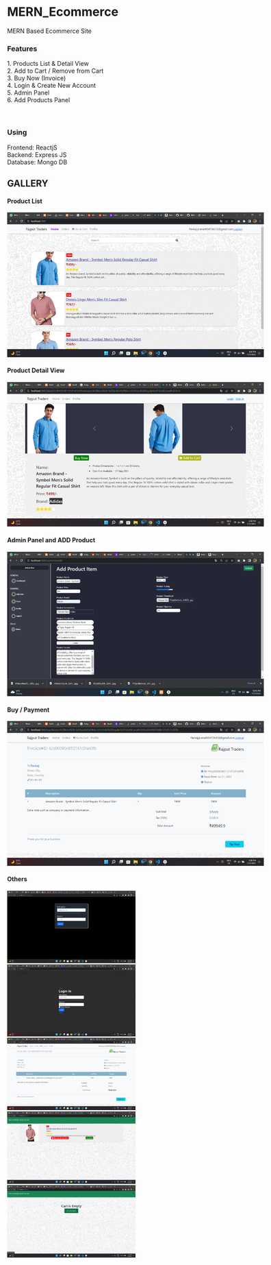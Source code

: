 # MERN_Ecommerce
MERN Based Ecommerce Site


<h3>Features</h3>
1. Products List & Detail View <br>
2. Add to Cart / Remove from Cart<br>
3. Buy Now (Invoice)<br>
4. Login & Create New Account <br>
5. Admin Panel<br>
6. Add Products Panel<br>

<br>
<br>
<h3>Using</h3>
Frontend: ReactjS<br>
Backend: Express JS<br>
Database: Mongo DB<br>


<h2>GALLERY</h2>

<h4>Product List</h4>
<img src="https://raw.githubusercontent.com/Johnscott207/MERN_Ecommerce/master/Screenshots/Screenshot%20(64).png" style="max-width:600px;" />

<br/>
<h4>Product Detail View</h4>
<img src="https://raw.githubusercontent.com/Johnscott207/MERN_Ecommerce/master/Screenshots/Screenshot%20(55).png" style="max-width:600px;" />

<br/>
<h4>Admin Panel and ADD Product</h4>
<img src="https://raw.githubusercontent.com/Johnscott207/MERN_Ecommerce/master/Screenshots/Screenshot%20(52).png" style="max-width:600px;" />
<br/>
<h4>Buy / Payment</h4>
<img src="https://raw.githubusercontent.com/Johnscott207/MERN_Ecommerce/master/Screenshots/Screenshot%20(57).png" style="max-width:600px;" />

<br/>
<h4>Others</h4>
<img src="https://raw.githubusercontent.com/Johnscott207/MERN_Ecommerce/master/Screenshots/Screenshot%20(53).png" style="width:300px;" />

<img src="https://raw.githubusercontent.com/Johnscott207/MERN_Ecommerce/master/Screenshots/Screenshot%20(56).png" style="width:300px;" />

<img src="https://raw.githubusercontent.com/Johnscott207/MERN_Ecommerce/master/Screenshots/Screenshot%20(57).png" style="width:300px;" />

<img src="https://raw.githubusercontent.com/Johnscott207/MERN_Ecommerce/master/Screenshots/Screenshot%20(61).png" style="width:300px;" />

<img src="https://raw.githubusercontent.com/Johnscott207/MERN_Ecommerce/master/Screenshots/Screenshot%20(59).png" style="width:300px;" />
